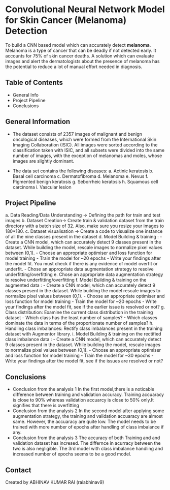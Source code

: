 # Convolutional Neural Network Model for Skin Cancer (Melanoma) Detection
To build a CNN based model which can accurately detect **melanoma**. Melanoma is a type of cancer that can be deadly if not detected early. It accounts for 75% of skin cancer deaths. A solution which can evaluate images and alert the dermatologists about the presence of melanoma has the potential to reduce a lot of manual effort needed in diagnosis.


## Table of Contents
*  General Info
* Project Pipeline
* Conclusions



## General Information
- The dataset consists of 2357 images of malignant and benign oncological diseases, which were formed from the International Skin Imaging Collaboration (ISIC). All images were sorted according to the classification taken with ISIC, and all subsets were divided into the same number of images, with the exception of melanomas and moles, whose images are slightly dominant.

- The data set contains the following diseases:
a. Actinic keratosis
b. Basal cell carcinoma
c. Dermatofibroma
d. Melanoma
e. Nevus
f. Pigmented benign keratosis
g. Seborrheic keratosis
h. Squamous cell carcinoma
i. Vascular lesion

## Project Pipeline
a. Data Reading/Data Understanding → Defining the path for train and test images 
b. Dataset Creation→ Create train & validation dataset from the train directory with a batch size of 32. Also, make sure you resize your images to 180*180.
c. Dataset visualisation → Create a code to visualize one instance of all the nine classes present in the dataset 
d. Model Building & training : 
    - Create a CNN model, which can accurately detect 9 classes present in the dataset. While building the model, rescale images to normalize pixel values between (0,1).
    - Choose an appropriate optimiser and loss function for model training
    - Train the model for ~20 epochs
    - Write your findings after the model fit. You must check if there is any evidence of model overfit or underfit.
    - Chose an appropriate data augmentation strategy to resolve underfitting/overfitting
e. Chose an appropriate data augmentation strategy to resolve underfitting/overfitting 
f. Model Building & training on the augmented data :
    - Create a CNN model, which can accurately detect 9 classes present in the dataset. While building the model rescale images to normalize pixel values between (0,1).
    - Choose an appropriate optimiser and loss function for model training
    - Train the model for ~20 epochs
    - Write your findings after the model fit, see if the earlier issue is resolved or not?
g. Class distribution: Examine the current class distribution in the training dataset 
    - Which class has the least number of samples?
    - Which classes dominate the data in terms of the proportionate number of samples?
h. Handling class imbalances: Rectify class imbalances present in the training dataset with Augmentor library.
i. Model Building & training on the rectified class imbalance data :
    - Create a CNN model, which can accurately detect 9 classes present in the dataset. While building the model, rescale images to normalize pixel values between (0,1).
    - Choose an appropriate optimiser and loss function for model training
    - Train the model for ~30 epochs
    - Write your findings after the model fit, see if the issues are resolved or not?

## Conclusions
- Conclusion from the analysis 1
    In the first model,there is a noticable difference between training and validation accuracy. Training accuaracy is close to 90% whereas validation accuarcy is close to 50% only.It signifies that there is overfitting
- Conclusion from the analysis 2
    In the second model after applying some augmentation strategy, the training and validation accuaracy are almost same. However, the accuaracy are quite low. The model needs to be trained with more number of epochs after handling of class imbalance if any.
- Conclusion from the analysis 3
    The accuracy of both Training and and validation dataset has incresed. The differnce in acurracy between the two is also negligible. The 3rd model with class imbalance handling and increased number of epochs seems to be a good model.



## Contact
Created by ABHINAV KUMAR RAI (raiabhinav9)


